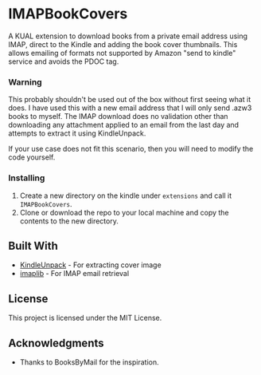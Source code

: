 # IMAPBookCovers

A KUAL extension to download books from a private email address using IMAP, direct to the Kindle and adding the book cover thumbnails. This allows emailing of formats not supported by Amazon "send to kindle" service and avoids the PDOC tag.

### Warning

This probably shouldn't be used out of the box without first seeing what it does. I have used this with a new email address that I will only send .azw3 books to myself.
The IMAP download does no validation other than downloading any attachment applied to an email from the last day and attempts to extract it using KindleUnpack.

If your use case does not fit this scenario, then you will need to modify the code yourself.

### Installing

1. Create a new directory on the kindle under `extensions` and call it `IMAPBookCovers`.
2. Clone or download the repo to your local machine and copy the contents to the new directory.

## Built With

* [KindleUnpack](https://github.com/kevinhendricks/KindleUnpack) - For extracting cover image
* [imaplib](https://docs.python.org/2/library/imaplib.html) - For IMAP email retrieval

## License

This project is licensed under the MIT License.

## Acknowledgments

* Thanks to BooksByMail for the inspiration.
